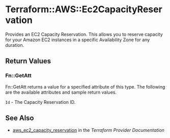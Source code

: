 # Terraform::AWS::Ec2CapacityReservation

Provides an EC2 Capacity Reservation. This allows you to reserve capacity for your Amazon EC2 instances in a specific Availability Zone for any duration.

## Return Values

### Fn::GetAtt

Fn::GetAtt returns a value for a specified attribute of this type. The following are the available attributes and sample return values.

`Id` - The Capacity Reservation ID.

## See Also

* [aws_ec2_capacity_reservation](https://www.terraform.io/docs/providers/aws/r/ec2_capacity_reservation.html) in the _Terraform Provider Documentation_